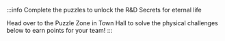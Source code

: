 :::info
Complete the puzzles to unlock the R&D Secrets for eternal life

Head over to the Puzzle Zone in Town Hall to solve the physical challenges below to earn points for your team!
:::
